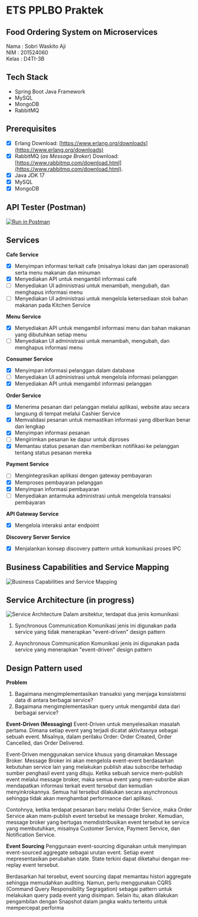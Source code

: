 ﻿# ETS PPLBO Praktek
## Food Ordering System on Microservices

Nama 	: Sobri Waskito Aji  
NIM : 201524060  
Kelas : D4TI-3B

## Tech Stack

 - Spring Boot Java Framework
 - MySQL
 - MongoDB
 - RabbitMQ
 
## Prerequisites
 - [x] Erlang
Download: [https://www.erlang.org/downloads](https://www.erlang.org/downloads)
 - [x] RabbitMQ (*as Message Broker*)
 Download: [https://www.rabbitmq.com/download.html](https://www.rabbitmq.com/download.html).
 - [x] Java JDK 17
 - [x] MySQL
 - [x] MongoDB

## API Tester (Postman)
[![Run in Postman](https://run.pstmn.io/button.svg)](https://app.getpostman.com/run-collection/17008485-5205e1d1-dcbd-47b9-ab9e-25fab5df06b9?action=collection%2Ffork&collection-url=entityId%3D17008485-5205e1d1-dcbd-47b9-ab9e-25fab5df06b9%26entityType%3Dcollection%26workspaceId%3Daca6b7f9-c619-4e69-b65f-936467387cf8)

## Services

**Cafe Service**
 - [x] Menyimpan informasi terkait cafe (misalnya lokasi dan jam operasional) serta menu makanan dan minuman
 - [x] Menyediakan API untuk mengambil informasi café
 - [ ] Menyediakan UI administrasi untuk menambah, mengubah, dan menghapus informasi menu
 - [ ] Menyediakan UI administrasi untuk mengelola ketersediaan stok bahan makanan pada Kitchen Service

**Menu Service**
 - [x] Menyediakan API untuk mengambil informasi menu dan bahan makanan yang dibutuhkan setiap menu
 - [ ] Menyediakan UI administrasi untuk menambah, mengubah, dan menghapus informasi menu
 
**Consumer Service**
 - [x] Menyimpan informasi pelanggan dalam database
 - [ ] Menyediakan UI administrasi untuk mengelola informasi pelanggan
 - [x] Menyediakan API untuk mengambil informasi pelanggan

**Order Service**
 - [x] Menerima pesanan dari pelanggan melalui aplikasi, website atau secara langsung di tempat melalui Cashier Service 
 - [x] Memvalidasi pesanan untuk memastikan informasi yang diberikan benar dan lengkap
 - [x] Menyimpan informasi pesanan
 - [ ] Mengirimkan pesanan ke dapur untuk diproses
 - [x] Memantau status pesanan dan memberikan notifikasi ke pelanggan tentang status pesanan mereka

**Payment Service**
 - [ ] Mengintegrasikan aplikasi dengan gateway pembayaran
 - [x] Memproses pembayaran pelanggan
 - [x] Menyimpan informasi pembayaran
 - [ ] Menyediakan antarmuka administrasi untuk mengelola transaksi pembayaran

**API Gateway Service**
 - [x] Mengelola interaksi antar endpoint

**Discovery Server Service**
 - [x] Menjalankan konsep discovery pattern untuk komunikasi proses IPC

## Business Capabilities and Service Mapping
![Business Capabilities and Service Mapping](../master/other/PPLBO-Nomor%201.drawio.png?raw=true)

## Service Architecture (in progress)
![Service Architecture](../master/other/PPLBO-Nomor%204.drawio.png)
Dalam arsitektur, terdapat dua jenis komunikasi:
1. Synchronous Communication
Komunikasi jenis ini digunakan pada service yang tidak menerapkan "event-driven" design pattern

1. Asynchronous Communication
Komunikasi jenis ini digunakan pada service yang menerapkan "event-driven" design pattern

## Design Pattern used

**Problem**
1. Bagaimana mengimplementasikan transaksi yang menjaga konsistensi data di antara berbagai service?
2. Bagaimana mengimplementasikan query untuk mengambil data dari berbagai service?

**Event-Driven (Messaging)**
Event-Driven untuk menyelesaikan masalah pertama. Dimana setiap event yang terjadi dicatat aktivitasnya sebagai sebuah event. Misalnya, dalam perilaku Order: Order Created, Order Cancelled, dan Order Delivered.

Event-Driven menggunakan service khusus yang dinamakan Message Broker. Message Broker ini akan mengelola event-event berdasarkan kebutuhan service lain yang melakukan publish atau subscribe terhadap sumber penghasil event yang dituju. Ketika sebuah service mem-publish event melalui message broker, maka semua event yang men-subsribe akan mendapatkan informasi terkait event tersebut dan kemudian menyinkrokannya. Semua hal tersebut dilakukan secara asynchronous sehingga tidak akan menghambat performance dari aplikasi.

Contohnya, ketika terdapat pesanan baru melalui Order Service, maka Order Service akan mem-publish event tersebut ke message broker. Kemudian, message broker yang bertugas memdistribusikan event tersebut ke service yang membutuhkan, misalnya Customer Service, Payment Service, dan Notification Service.

**Event Sourcing**
Penggunaan event-sourcing digunakan untuk menyimpan event-sourced aggregate sebagai urutan event. Setiap event mepresentasikan perubahan state. State terkini dapat diketahui dengan me-replay event tersebut.

Berdasarkan hal tersebut, event sourcing dapat memantau histori aggregate sehingga memudahkan auditing. Namun, perlu menggunakan CQRS (Command Query Responsibility Segragation) sebagai pattern untuk melakukan query pada event yang disimpan. Selain itu, akan dilakukan pengambilan dengan Snapshot dalam jangka waktu tertentu untuk mempercepat performa
